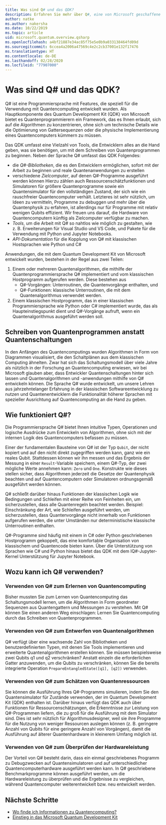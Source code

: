 ```yaml
---
title: Was sind Q# und das QDK?
description: Erfahren Sie mehr über Q#, eine von Microsoft geschaffene Programmiersprache zum Entwickeln von Anwendungen für Quantencomputer und eine Hauptkomponente des Quantum Development Kit von Microsoft.
author: natke
ms.author: nakersha
ms.date: 10/22/2019
ms.topic: article
uid: microsoft.quantum.overview.qsharp
ms.openlocfilehash: a4bf21887e34ac85f75e5e0b9a033138464fd09d
ms.sourcegitcommit: 6ccea4a2006a47569c4e2c2cb37001e132f17476
ms.translationtype: HT
ms.contentlocale: de-DE
ms.lasthandoff: 02/28/2020
ms.locfileid: "77907000"
---
```

# <a name="what-are-q-and-the-qdk"></a>Was sind Q# und das QDK?

Q# ist eine Programmiersprache mit Features, die speziell für die Verwendung mit Quantencomputing entwickelt wurden.
Als Hauptkomponente des Quantum Development Kit (QDK) von Microsoft bietet es Quantenprogrammierern ein Framework, das es Ihnen erlaubt, sich auf die Algorithmen zu konzentrieren, ohne sich um technische Details wie die Optimierung von Gattersequenzen oder die physische Implementierung eines Quantencomputers kümmern zu müssen.

Das QDK umfasst eine Vielzahl von Tools, die Entwicklern alles an die Hand geben, was sie benötigen, um mit dem Schreiben von Quantenprogrammen zu beginnen.
Neben der Sprache Q# umfasst das QDK Folgendes:
* die *Q#-Bibliotheken*, die es den Entwicklern ermöglichen, sofort mit der Arbeit zu beginnen und reale Quantenanwendungen zu erstellen
* verschiedene *Zielcomputer*, auf denen Q#-Programme ausgeführt werden können Hierzu zählen auch Ressourcenschätzfunktionen und Simulatoren für größere Quantenprogramme sowie ein Quantensimulator für den vollständigen Zustand, der sich wie ein rauschfreier Quantencomputer verhält. Letzteres ist sehr nützlich, um Ideen zu vermitteln, Programme zu debuggen und mehr über die Quantenphysik zu erfahren, ist allerdings nur für Programme mit relativ wenigen Qubits effizient. Wir freuen uns darauf, die Hardware von Quantencomputern künftig als Zielcomputer verfügbar zu machen.
* *Tools*, um die Arbeit mit Q# so nahtlos wie möglich zu gestalten, wie z. B. Erweiterungen für Visual Studio und VS Code, und Pakete für die Verwendung mit Python und Jupyter Notebooks.
* *API-Dokumentation* für die Kopplung von Q# mit klassischen Hostsprachen wie Python und C#

Anwendungen, die mit dem Quantum Development Kit von Microsoft entwickelt wurden, bestehen in der Regel aus zwei Teilen:
1. Einem oder mehreren Quantenalgorithmen, die mithilfe der Quantenprogrammiersprache Q# implementiert und vom klassischen Hostprogramm aufgerufen werden. Diese bestehen aus 
    - Q#-Vorgängen: Unterroutinen, die Quantenvorgänge enthalten, und 
    - Q#-Funktionen: klassische Unterroutinen, die mit dem Quantenalgorithmus verwendet werden.
2. Einem klassischen Hostprogramm, das in einer klassischen Programmiersprache wie Python oder C# implementiert wurde, das als Haupteinstiegspunkt dient und Q#-Vorgänge aufruft, wenn ein Quantenalgorithmus ausgeführt werden soll.

## <a name="write-quantum-programs-not-quantum-circuits"></a>Schreiben von Quantenprogrammen anstatt Quantenschaltungen

In den Anfängen des Quantencomputings wurden Algorithmen in Form von Diagrammen visualisiert, die den Schaltplänen aus dem klassischen Computing ähnelten.
Zwar hat sich das Schaltungsmodell über viele Jahre als nützlich in der Forschung an Quantencomputing erwiesen, wir bei Microsoft glauben aber, dass Entwickler Quantenschaltungen hinter sich lassen und Quantenalgorithmen und -anwendungen mithilfe von Q# entwickeln können.
Die Sprache Q# wurde entwickelt, um unsere Lehren aus jahrzehntelanger Erfahrung in der klassischen Softwareentwicklung zu nutzen und Quantenentwicklern die Funktionalität höherer Sprachen mit spezieller Ausrichtung auf Quantencomputing an die Hand zu geben.

## <a name="how-does-q-work"></a>Wie funktioniert Q#?

Die Programmiersprache Q# bietet Ihnen intuitive Typen, Operationen und logische Ausdrücke zum Entwickeln von Algorithmen, ohne sich mit der internen Logik des Quantencomputers befassen zu müssen.

Einer der fundamentalen Bausteine von Q# ist der Typ `Qubit`, der nicht kopiert und auf den nicht direkt zugegriffen werden kann, ganz wie ein reales Qubit.
Stattdessen können wir ihn messen und das Ergebnis der Messung in einer `Result`-Variable speichern, einem Q#-Typ, der zwei mögliche Werte annehmen kann: `Zero` und `One`.
Konstrukte wie dieses stellen sicher, dass Algorithmen jederzeit die Gesetze der Quantenphysik beachten und auf Quantencomputern oder Simulatoren ordnungsgemäß ausgeführt werden können.

Q# schließt darüber hinaus Funktionen der klassischen Logik wie Bedingungen und Schleifen mit einer Reihe von Feinheiten ein, um sicherzustellen, dass alle Quantenregeln beachtet werden.
Beispiel: Einschränkung der Art, wie Schleifen ausgeführt werden, um sicherzustellen, dass Quantenvorgänge nicht innerhalb von Funktionen aufgerufen werden, die unter Umständen nur deterministische klassische Unterroutinen enthalten.

Q#-Programme sind häufig mit einem in C# oder Python geschriebenen Hostprogramm gekoppelt, das eine komfortable Organisation von klassischem und Quantencode bieten kann.
Über die Unterstützung von Sprachen wie C# und Python hinaus bietet das QDK mit dem IQ#-Jupyter-Kernel Unterstützung für Jupyter Notebook.

## <a name="what-can-i-use-q-for"></a>Wozu kann ich Q# verwenden?

### <a name="use-q-to-learn-quantum-computing"></a>Verwenden von Q# zum Erlernen von Quantencomputing

Bisher mussten Sie zum Lernen von Quantencomputing das Schaltungsmodell lernen, um die Algorithmen in Form geordneter Sequenzen aus Quantengattern und Messungen zu verstehen. Mit Q# können Sie einen anderen Weg einschlagen: Lernen Sie Quantencomputing durch das Schreiben von Quantenprogrammen.

### <a name="use-q-to-design-quantum-algorithms"></a>Verwenden von Q# zum Entwerfen von Quantenalgorithmen

Q# verfügt über eine wachsende Zahl von Bibliotheken und benutzerdefinierten Typen, mit denen Sie Tools implementieren und erweiterte Quantenalgorithmen erstellen können. Sie müssen beispielsweise zwei Qubits q1 und q2 verschränken? Anstatt einzeln die erforderlichen Gatter anzuwenden, um die Qubits zu verschränken, können Sie die bereits integrierte Operation `PrepareEntangledState([q1], [q2])` verwenden.

### <a name="use-q-to-estimate-quantum-resources"></a>Verwenden von Q# zum Schätzen von Quantenressourcen

Sie können die Ausführung Ihres Q#-Programms simulieren, indem Sie den Quantensimulator für Zustände verwenden, der im Quantum Development Kit (QDK) enthalten ist.  Darüber hinaus verfügt das QDK auch über Funktionen für Ressourcenschätzungen, die Erkenntnisse zur Leistung von Q#-Programmen liefern, die zu groß für die Ausführung mit dem Simulator sind.  Dies ist sehr nützlich für Algorithmusdesigner, weil sie ihre Programme für die Nutzung von weniger Ressourcen auslegen können (z. B. geringere Anzahl von Qubits für eine geringere Anzahl von Vorgängen), damit die Ausführung auf älterer Quantenhardware in kleinerem Umfang möglich ist.

### <a name="use-q-to-validate-hardware-performance"></a>Verwenden von Q# zum Überprüfen der Hardwareleistung

Der Vorteil von Q# besteht darin, dass ein einmal geschriebenes Programm zu Debugzwecken auf Quantensimulatoren und auf unterschiedlicher Quantencomputerhardware ausgeführt werden kann.  In Q# geschriebene Benchmarkprogramme können ausgeführt werden, um die Hardwareleistung zu überprüfen und die Ergebnisse zu vergleichen, während Quantencomputer weiterentwickelt bzw. neu entwickelt werden.  

## <a name="next-steps"></a>Nächste Schritte

* [Wo finde ich Informationen zu Quantencomputing?](xref:microsoft.quantum.overview.learn)
* [Einstieg in das Microsoft Quantum Development Kit](xref:microsoft.quantum.welcome)
